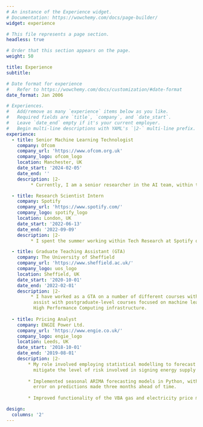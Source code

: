 ```yaml
---
# An instance of the Experience widget.
# Documentation: https://wowchemy.com/docs/page-builder/
widget: experience

# This file represents a page section.
headless: true

# Order that this section appears on the page.
weight: 50

title: Experience
subtitle:

# Date format for experience
#   Refer to https://wowchemy.com/docs/customization/#date-format
date_format: Jan 2006

# Experiences.
#   Add/remove as many `experience` items below as you like.
#   Required fields are `title`, `company`, and `date_start`.
#   Leave `date_end` empty if it's your current employer.
#   Begin multi-line descriptions with YAML's `|2-` multi-line prefix.
experience:
  - title: Senior Machine Learning Technologist
    company: Ofcom
    company_url: 'https://www.ofcom.org.uk'
    company_logo: ofcom_logo
    location: Manchester, UK
    date_start: '2024-02-05'
    date_end: ''
    description: |2-
         * Currently, I am a senior researcher in the AI team, within the Online Safety Group at Ofcom. My work currently focuses on topics relating to recommender systems and more broadly, responsible AI.

  - title: Research Scientist Intern
    company: Spotify
    company_url: 'https://www.spotify.com/'
    company_logo: spotify_logo
    location: London, UK
    date_start: '2022-06-13'
    date_end: '2022-09-09'
    description: |2-
         * I spent the summer working within Tech Research at Spotify on a project which leveraged Bayesian filtering and Thompson sampling to provide podcast recommendations which drive long-term user engagement. This work was presented at KDD 2023.

  - title: Graduate Teaching Assistant (GTA)
    company: The University of Sheffield
    company_url: 'https://www.sheffield.ac.uk/'
    company_logo: uos_logo
    location: Sheffield, UK
    date_start: '2020-10-01'
    date_end: '2022-02-01'
    description: |2-
         * I have worked as a GTA on a number of different courses within the Faculty of Engineering, and currently
          assist with postgraduate-level courses focused on machine learning, handling data at scale using Spark and
          High Performance Computing infrastructure.
        
  - title: Pricing Analyst
    company: ENGIE Power Ltd.
    company_url: 'https://www.engie.co.uk/'
    company_logo: engie_logo
    location: Leeds, UK
    date_start: '2018-10-01'
    date_end: '2019-08-01'
    description: |2-
        * My role involved employing statistical modelling to forecast national non-commodity cost components and
          mitigate the level of risk involved in signing energy supply contracts.
        
        * Implemented seasonal ARIMA forecasting models in Python, with the models routinely returning <1%
          error on predictions made three months ahead of time.
        
        * Improved functionality of the VBA gas and electricity price matrices.

design:
  columns: '2'
---
```

